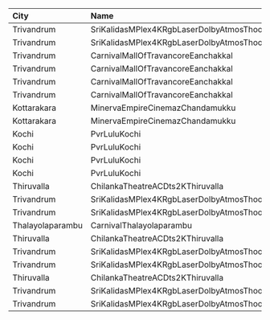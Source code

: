| City             | Name                                                     |  Time | Type             | Price | Capacity | Booked |
| :--------------- | :------------------------------------------------------- | ----: | :--------------- | ----: | -------: | -----: |
| Trivandrum       | SriKalidasMPlex4KRgbLaserDolbyAtmosThoongamparaKattakada | 11:00 | DiamondSofa      |  200₹ |        4 |      2 |
| Trivandrum       | SriKalidasMPlex4KRgbLaserDolbyAtmosThoongamparaKattakada | 11:00 | Gold             |  150₹ |      173 |     87 |
| Trivandrum       | CarnivalMallOfTravancoreEanchakkal                       | 11:15 | NormalOffline    |  100₹ |       20 |     10 |
| Trivandrum       | CarnivalMallOfTravancoreEanchakkal                       | 11:15 | ExecutiveOffline |  160₹ |      100 |     50 |
| Trivandrum       | CarnivalMallOfTravancoreEanchakkal                       | 11:15 | Silver           |  190₹ |      172 |     86 |
| Trivandrum       | CarnivalMallOfTravancoreEanchakkal                       | 11:15 | Gold             |  300₹ |       15 |      8 |
| Kottarakara      | MinervaEmpireCinemazChandamukku                          | 12:45 | Executive        |  200₹ |       13 |      0 |
| Kottarakara      | MinervaEmpireCinemazChandamukku                          | 12:45 | Diamond          |  140₹ |      210 |    104 |
| Kochi            | PvrLuluKochi                                             | 13:35 | Classic          |  140₹ |       39 |     19 |
| Kochi            | PvrLuluKochi                                             | 13:35 | ClassicPlus      |  160₹ |       91 |     46 |
| Kochi            | PvrLuluKochi                                             | 13:35 | Prime            |  190₹ |       68 |     34 |
| Kochi            | PvrLuluKochi                                             | 13:35 | Recliner         |  350₹ |       10 |      5 |
| Thiruvalla       | ChilankaTheatreACDts2KThiruvalla                         | 14:00 | Balcony          |  130₹ |      277 |    164 |
| Trivandrum       | SriKalidasMPlex4KRgbLaserDolbyAtmosThoongamparaKattakada | 14:30 | DiamondSofa      |  200₹ |        4 |      2 |
| Trivandrum       | SriKalidasMPlex4KRgbLaserDolbyAtmosThoongamparaKattakada | 14:30 | Gold             |  150₹ |      173 |     87 |
| Thalayolaparambu | CarnivalThalayolaparambu                                 | 15:45 | Gold             |  110₹ |      144 |     72 |
| Thiruvalla       | ChilankaTheatreACDts2KThiruvalla                         | 17:30 | Balcony          |  130₹ |      277 |    164 |
| Trivandrum       | SriKalidasMPlex4KRgbLaserDolbyAtmosThoongamparaKattakada | 18:15 | DiamondSofa      |  200₹ |        4 |      2 |
| Trivandrum       | SriKalidasMPlex4KRgbLaserDolbyAtmosThoongamparaKattakada | 18:15 | Gold             |  150₹ |      173 |     87 |
| Thiruvalla       | ChilankaTheatreACDts2KThiruvalla                         | 21:00 | Balcony          |  130₹ |      277 |    164 |
| Trivandrum       | SriKalidasMPlex4KRgbLaserDolbyAtmosThoongamparaKattakada | 21:30 | DiamondSofa      |  200₹ |        4 |      2 |
| Trivandrum       | SriKalidasMPlex4KRgbLaserDolbyAtmosThoongamparaKattakada | 21:30 | Gold             |  150₹ |      173 |     87 |